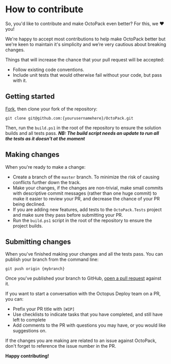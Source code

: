 # How to contribute
So, you'd like to contribute and make OctoPack even better? For this, we :heart: you!

We're happy to accept most contributions to help make OctoPack better but we're keen to maintain it's simplicity and we’re very cautious about breaking changes.

Things that will increase the chance that your pull request will be accepted:
- Follow existing code conventions.
- Include unit tests that would otherwise fail without your code, but pass with it.


## Getting started

[Fork](https://help.github.com/articles/fork-a-repo), then clone your fork of the repository:

`git clone git@github.com:{yourusernamehere}/OctoPack.git`

Then, run the `build.ps1` in the root of the repository to ensure the solution builds and all tests pass. 
_**NB: The build script needs an update to run all the tests as it doesn't at the moment**_

## Making changes

When you're ready to make a change:
 - Create a branch of the `master` branch. To minimize the risk of causing conflicts further down the track.
 - Make your changes, if the changes are non-trivial, make small commits with descriptive commit messages (rather than one huge commit) to make it easier to review your PR, and decrease the chance of your PR being declined.
 - If you are adding new features, add tests to the `OctoPack.Tests` project and make sure they pass before submitting your PR.
 - Run the `build.ps1` script in the root of the repository to ensure the project builds. 
 
## Submitting changes
When you've finished making your changes and all the tests pass. You can publish your branch from the command line:

`git push origin {mybranch}`

Once you've published your branch to GitHub, [open a pull request](https://help.github.com/articles/using-pull-requests) against it.

If you want to start a conversation with the Octopus Deploy team on a PR, you can:
 - Prefix your PR title with `[WIP]`
 - Use checklists to indicate tasks that you have completed, and still have left to complete
 - Add comments to the PR with questions you may have, or you would like suggestions on.

If the changes you are making are related to an issue against OctoPack, don't forget to reference the issue number in the PR.

**Happy contributing!**
